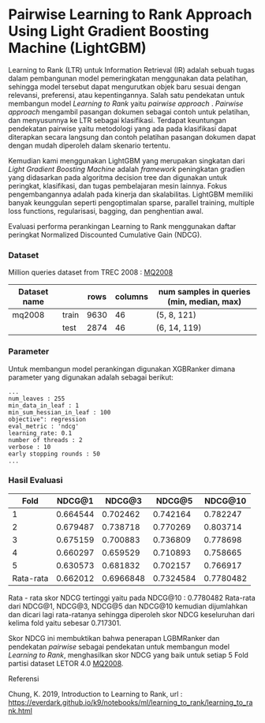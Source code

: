 # Pairwise Learning to Rank Approach Using Light Gradient Boosting Machine (LightGBM)

Learning to Rank (LTR) untuk Information Retrieval (IR) adalah sebuah tugas dalam pembangunan model pemeringkatan menggunakan data pelatihan, sehingga model tersebut dapat mengurutkan objek baru sesuai dengan relevansi, preferensi, atau kepentingannya.  Salah satu pendekatan untuk membangun model _Learning to Rank_ yaitu _pairwise approach_ . _Pairwise approach_ mengambil pasangan dokumen sebagai contoh untuk pelatihan, dan menyusunnya ke LTR sebagai klasifikasi. Terdapat keuntungan pendekatan pairwise yaitu metodologi yang ada pada klasifikasi dapat diterapkan secara langsung dan contoh pelatihan pasangan dokumen dapat dengan mudah diperoleh dalam skenario tertentu. 

Kemudian kami menggunakan LightGBM yang  merupakan singkatan dari _Light Gradient Boosting Machine_ adalah _framework_ peningkatan gradien yang didasarkan pada algoritma decision tree dan digunakan untuk peringkat, klasifikasi, dan tugas pembelajaran mesin lainnya. Fokus pengembangannya adalah pada kinerja dan skalabilitas. LightGBM memiliki banyak keunggulan seperti pengoptimalan sparse, parallel training, multiple loss functions, regularisasi, bagging, dan penghentian awal.

Evaluasi performa perankingan Learning to Rank menggunakan daftar peringkat Normalized Discounted Cumulative Gain (NDCG).


### Dataset
Million queries dataset from TREC 2008 :
[MQ2008](https://www.microsoft.com/en-us/research/project/letor-learning-rank-information-retrieval/#!letor-4-0)

| Dataset name |       | rows   | columns | num samples in queries (min, median, max) | 
|--------------|-------|--------|---------|-------------------------------------------| 
| mq2008       | train | 9630   | 46      | (5, 8, 121)                               | 
|              | test  | 2874   | 46      | (6, 14, 119)                              | 

### Parameter
Untuk membangun model perankingan digunakan XGBRanker dimana parameter yang digunakan adalah sebagai berikut:

```
...
num_leaves : 255
min_data_in_leaf : 1
min_sum_hessian_in_leaf : 100
objective": regression
eval_metric : 'ndcg'
learning_rate: 0.1
number of threads : 2
verbose : 10
early stopping rounds : 50
...
```

### Hasil Evaluasi 

|Fold | NDCG@1 | NDCG@3 | NDCG@5 | NDCG@10 |
|-----|-------------|-------------|-------------|-------------|
|  1  | 0.664544    | 0.702462     | 0.742164    | 0.782247    |
|  2  | 0.679487    | 0.738718    | 0.770269    | 0.803714    |
|  3  | 0.675159    | 0.700883	  | 0.736809    | 0.778698    |
|  4  | 0.660297    | 0.659529    | 0.710893    | 0.758665    | 
|  5  | 0.630573	  | 0.681832    | 0.702157    | 0.766917    | 
|  Rata-rata | 0.662012	  | 0.6966848    | 0.7324584    | 0.7780482    | 

Rata - rata skor NDCG tertinggi yaitu pada NDCG@10 : 0.7780482
Rata-rata dari  NDCG@1, NDCG@3, NDCG@5 dan NDCG@10  kemudian dijumlahkan dan dicari lagi rata-ratanya sehingga diperoleh skor NDCG keseluruhan dari kelima fold yaitu 
sebesar 0.717301.

Skor NDCG ini membuktikan bahwa penerapan LGBMRanker dan pendekatan _pairwise_ sebagai pendekatan untuk membangun model _Learning to Rank_, menghasilkan skor NDCG yang baik untuk setiap 5 Fold partisi dataset LETOR 4.0 [MQ2008](https://www.microsoft.com/en-us/research/project/letor-learning-rank-information-retrieval/#!letor-4-0).


Referensi 

Chung, K. 2019, Introduction to Learning to Rank, url : https://everdark.github.io/k9/notebooks/ml/learning_to_rank/learning_to_rank.html

